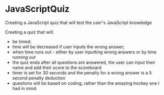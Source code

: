 # JavaScriptQuiz
Creating a JavaScript quiz that will test the user's JavaScript knowledge

Creating a quiz that will:
- be timed;
- time will be decreased if user inputs the wrong answer;
- when time runs out - either by user inputting wrong answers or by time running out 
- the quiz ends after all questions are answered, the user can input their name and add their score to the scoreboard
- timer is set for 30 seconds and the penalty for a wrong answer is a 5 second penalty deduction
- questions will be based on coding, rather than the amazing hockey one I had in mind.
